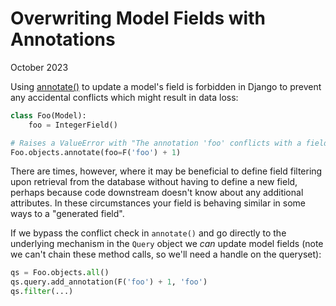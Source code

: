 Overwriting Model Fields with Annotations
=========================================

October 2023


Using [annotate()](https://docs.djangoproject.com/en/4.2/ref/models/querysets/#annotate) to update a model's field is
forbidden in Django to prevent any accidental conflicts which might result in data loss:


```python
class Foo(Model):
    foo = IntegerField()

# Raises a ValueError with "The annotation 'foo' conflicts with a field on the model."
Foo.objects.annotate(foo=F('foo') + 1)
```

There are times, however, where it may be beneficial to define field filtering upon retrieval from the database without
having to define a new field, perhaps because code downstream doesn't know about any additional attributes. In these
circumstances your field is behaving similar in some ways to a "generated field".

If we bypass the conflict check in `annotate()` and go directly to the underlying mechanism in the `Query` object we
_can_ update model fields (note we can't chain these method calls, so we'll need a handle on the queryset):

```python
qs = Foo.objects.all()
qs.query.add_annotation(F('foo') + 1, 'foo')
qs.filter(...)
```
